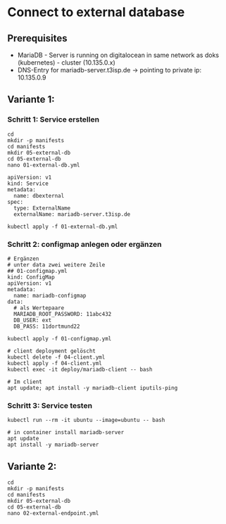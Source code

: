 # Connect to external database 

## Prerequisites 

  * MariaDB - Server is running on digitalocean in same network as doks (kubernetes) - cluster (10.135.0.x) 
  * DNS-Entry for mariadb-server.t3isp.de -> pointing to private ip: 10.135.0.9

## Variante 1:

### Schritt 1: Service erstellen 

```
cd 
mkdir -p manifests
cd manifests
mkdir 05-external-db 
cd 05-external-db 
nano 01-external-db.yml
```

```
apiVersion: v1
kind: Service
metadata:
  name: dbexternal
spec:
  type: ExternalName
  externalName: mariadb-server.t3isp.de
```

```
kubectl apply -f 01-external-db.yml 
```

### Schritt 2: configmap anlegen oder ergänzen 

```
# Ergänzen 
# unter data zwei weitere Zeile 
## 01-configmap.yml
kind: ConfigMap
apiVersion: v1
metadata:
  name: mariadb-configmap
data:
  # als Wertepaare
  MARIADB_ROOT_PASSWORD: 11abc432
  DB_USER: ext
  DB_PASS: 11dortmund22
```

```
kubectl apply -f 01-configmap.yml  
```

```
# client deployment gelöscht 
kubectl delete -f 04-client.yml
kubectl apply -f 04-client.yml 
kubectl exec -it deploy/mariadb-client -- bash 
```

```
# Im client 
apt update; apt install -y mariadb-client iputils-ping 
```


### Schritt 3: Service testen 

```
kubectl run --rm -it ubuntu --image=ubuntu -- bash
```

```
# in container install mariadb-server 
apt update 
apt install -y mariadb-server 
```


## Variante 2:

```
cd 
mkdir -p manifests
cd manifests
mkdir 05-external-db 
cd 05-external-db 
nano 02-external-endpoint.yml
```

